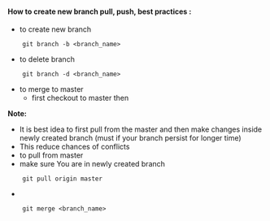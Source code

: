#### How to create new branch pull, push, best practices :

- to create new branch

```git
    git branch -b <branch_name>
```

- to delete branch

```git
    git branch -d <branch_name>
```

- to merge to master
  - first checkout to master then

**Note:**

- It is best idea to first pull from the master and then make changes inside newly created branch (must if your branch persist for longer time)
- This reduce chances of conflicts
- to pull from master
- make sure You are in newly created branch

```git
    git pull origin master
```

-

```git
    git merge <branch_name>
```

